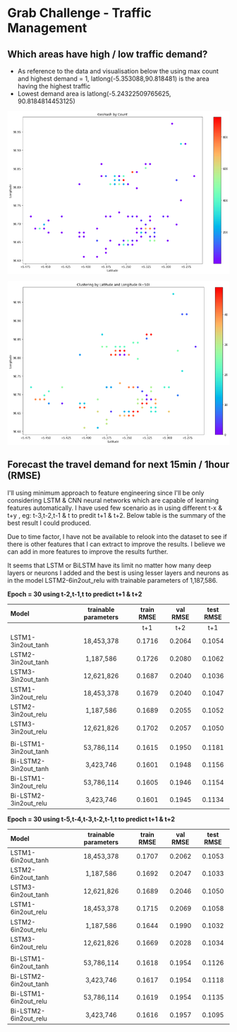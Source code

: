 # Grab Challenge - Traffic Management

## Which areas have high / low traffic demand?
- As reference to the data and visualisation below the using max count and highest demand = 1,  latlong(-5.353088,90.818481) is the area having the highest traffic
- Lowest demand area is latlong(-5.24322509765625, 90.8184814453125)

![High Demand Count Clustering](/diagram/geohash__High_demand_Count_clustering.png)

![High Demand COunt Clustering](/diagram/geohash_High_demand_clustering.png)

## Forecast the travel demand for next 15min / 1hour (RMSE)
I'll using minimum approach to feature engineering since I'll be only considering LSTM & CNN neural networks which are capable of learning features automatically. I have used few scenario as in using different t-x & t+y , eg: t-3,t-2,t-1 & t to predit t+1 & t+2. Below table is the summary of the best result I could produced.

Due to time factor, I have not be available to relook into the dataset to see if there is other features that I can extract to improve the results. I believe we can add in more features to improve the results further. 

It seems that LSTM or BiLSTM have its limit no matter how many deep layers or neurons I added and the best is using lesser layers and neurons as in the model LSTM2-6in2out_relu with trainable parameters of 1,187,586.

**Epoch = 30 using t-2,t-1,t to predict t+1 & t+2**

| Model | trainable parameters  | train RMSE | val RMSE | test RMSE |
| :------------ |:---------------:| :-----:| :-----:| :-----:|
|                     |            |   t+1  |   t+2  |   t+1  |   t+2  |   t+1  |   t+2  |
| LSTM1-3in2out_tanh  | 18,453,378 | 0.1716 | 0.2064 | 0.1054 | 0.1716 | 0.2064 | 0.1054 |
| LSTM2-3in2out_tanh  | 1,187,586  | 0.1726 | 0.2080 | 0.1062 | 0.1716 | 0.2064 | 0.1054 |
| LSTM3-3in2out_tanh  | 12,621,826 | 0.1687 | 0.2040 | 0.1036 | 0.1716 | 0.2064 | 0.1054 |
| LSTM1-3in2out_relu  | 18,453,378 | 0.1679 | 0.2040 | 0.1047 | 0.1716 | 0.2064 | 0.1054 |
| LSTM2-3in2out_relu  | 1,187,586  | 0.1689 | 0.2055 | 0.1052 | 0.1716 | 0.2064 | 0.1054 |
| LSTM3-3in2out_relu  | 12,621,826 | 0.1702 | 0.2057 | 0.1050 | 0.1716 | 0.2064 | 0.1054 |
|                     |            |        |        |        |
| Bi-LSTM1-3in2out_tanh  | 53,786,114 | 0.1615 | 0.1950 | 0.1181 | 0.1716 | 0.2064 | 0.1054 |
| Bi-LSTM2-3in2out_tanh  | 3,423,746  | 0.1601 | 0.1948 | 0.1156 | 0.1716 | 0.2064 | 0.1054 |
| Bi-LSTM1-3in2out_relu  | 53,786,114 | 0.1605 | 0.1946 | 0.1154 | 0.1716 | 0.2064 | 0.1054 |
| Bi-LSTM2-3in2out_relu  | 3,423,746  | 0.1601 | 0.1945 | 0.1134 | 0.1716 | 0.2064 | 0.1054 |

**Epoch = 30 using t-5,t-4,t-3,t-2,t-1,t to predict t+1 & t+2**

| Model | trainable parameters  | train RMSE | val RMSE | test RMSE |
| :------------ |:---------------:| :-----:| :-----:| :-----:|
| LSTM1-6in2out_tanh  | 18,453,378 | 0.1707 | 0.2062 | 0.1053 |
| LSTM2-6in2out_tanh  | 1,187,586  | 0.1692 | 0.2047 | 0.1033 |
| LSTM3-6in2out_tanh  | 12,621,826 | 0.1689 | 0.2046 | 0.1050 |
| LSTM1-6in2out_relu  | 18,453,378 | 0.1715 | 0.2069 | 0.1058 |
| LSTM2-6in2out_relu  | 1,187,586  | 0.1644 | 0.1990 | 0.1032 |
| LSTM3-6in2out_relu  | 12,621,826 | 0.1669 | 0.2028 | 0.1034 |
|                     |            |        |        |        |
| Bi-LSTM1-6in2out_tanh  | 53,786,114 | 0.1618 | 0.1954 | 0.1126 |
| Bi-LSTM2-6in2out_tanh  | 3,423,746  | 0.1617 | 0.1954 | 0.1118 |
| Bi-LSTM1-6in2out_relu  | 53,786,114 | 0.1619 | 0.1954 | 0.1135 |
| Bi-LSTM2-6in2out_relu  | 3,423,746  | 0.1616 | 0.1957 | 0.1095 |

